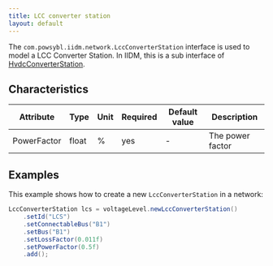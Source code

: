 ```yaml
---
title: LCC converter station
layout: default
---
```


The `com.powsybl.iidm.network.LccConverterStation` interface is used to model a LCC Converter Station. In IIDM, this is
a sub interface of [HvdcConverterStation](hvdcConverterStation.md).

## Characteristics

| Attribute | Type | Unit | Required | Default value | Description |
| --------- | ---- | ---- | -------- | ------------- | ----------- |
| PowerFactor | float | % | yes | - | The power factor |

## Examples
This example shows how to create a new `LccConverterStation` in a network:
```java
LccConverterStation lcs = voltageLevel.newLccConverterStation()
    .setId("LCS")
    .setConnectableBus("B1")
    .setBus("B1")
    .setLossFactor(0.011f)
    .setPowerFactor(0.5f)
    .add();
```
